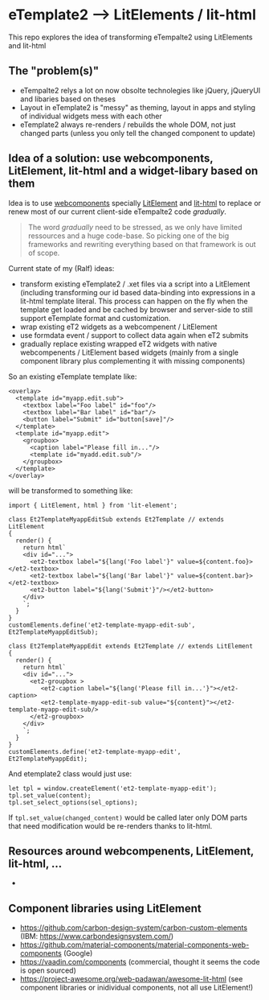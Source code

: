 # eTemplate2 --> LitElements / lit-html
This repo explores the idea of transforming eTempalte2 using LitElements and lit-html

## The "problem(s)"
* eTempalte2 relys a lot on now obsolte technolegies like jQuery, jQueryUI and libaries based on theses
* Layout in eTemplate2 is "messy" as theming, layout in apps and styling of individual widgets mess with each other
* eTemplate2 always re-renders / rebuilds the whole DOM, not just changed parts (unless you only tell the changed component to update)

## Idea of a solution: use webcomponents, LitElement, lit-html and a widget-libary based on them

Idea is to use [webcomponents](https://www.webcomponents.org/introduction) specially [LitElement](https://lit-element.polymer-project.org/guide) and [lit-html](https://lit-html.polymer-project.org/guide) to replace or renew most of our current client-side eTempalte2 code *gradually*. 
> The word *gradually* need to be stressed, as we only have limited ressources and a huge code-base. So picking one of the big frameworks and rewriting everything based on that framework is out of scope.

Current state of my (Ralf) ideas:
* transform existing eTemplate2 / .xet files via a script into a LitElement (including transforming our id based data-binding into expressions in a lit-html template literal. This process can happen on the fly when the template get loaded and be cached by browser and server-side to still support eTemplate format and customization.
* wrap existing eT2 widgets as a webcompenent / LitElement
* use formdata event / support to collect data again when eT2 submits
* gradually replace existing wrapped eT2 widgets with native webcompenents / LitElement based widgets (mainly from a single component library plus complementing it with missing components)

So an existing eTemplate template like:
```
<overlay>
  <template id="myapp.edit.sub">
    <textbox label="Foo label" id="foo"/>
    <textbox label="Bar label" id="bar"/>
    <button label="Submit" id="button[save]"/>
  </template>
  <template id="myapp.edit">
    <groupbox>
      <caption label="Please fill in..."/>
      <template id="myadd.edit.sub"/>
    </groupbox>
  </template>
</overlay>
```
will be transformed to something like:
```
import { LitElement, html } from 'lit-element';

class Et2TemplateMyappEditSub extends Et2Template // extends LitElement 
{
  render() {
    return html`
    <div id="...">
      <et2-textbox label="${lang('Foo label'}" value=${content.foo}></et2-textbox>
      <et2-textbox label="${lang('Bar label'}" value=${content.bar}></et2-textbox>
      <et2-button label="${lang('Submit'}"/></et2-button>
    </div>
    `;
  }
}
customElements.define('et2-template-myapp-edit-sub', Et2TemplateMyappEditSub);

class Et2TemplateMyappEdit extends Et2Template // extends LitElement 
{
  render() {
    return html`
    <div id="...">
      <et2-groupbox >
         <et2-caption label="${lang('Please fill in...'}"></et2-caption>
         <et2-template-myapp-edit-sub value="${content}"></et2-template-myapp-edit-sub/>
      </et2-groupbox>
    </div>
    `;
  }
}
customElements.define('et2-template-myapp-edit', Et2TemplateMyappEdit);
```
And etemplate2 class would just use:
```
let tpl = window.createElement('et2-template-myapp-edit');
tpl.set_value(content);
tpl.set_select_options(sel_options);
```
If ```tpl.set_value(changed_content)``` would be called later only DOM parts that need modification would be re-renders thanks to lit-html.

## Resources around webcompenents, LitElement, lit-html, ...
- 

## Component libraries using LitElement
- https://github.com/carbon-design-system/carbon-custom-elements (IBM: https://www.carbondesignsystem.com/)
- https://github.com/material-components/material-components-web-components (Google)
- https://vaadin.com/components (commercial, thought it seems the code is open sourced)
- https://project-awesome.org/web-padawan/awesome-lit-html (see component libraries or inidividual components, not all use LitElement!)
